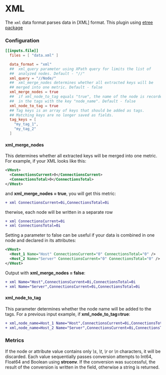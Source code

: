 # XML

The `xml` data format parses data in [XML] format.
This plugin using [etree package](https://github.com/beevik/etree)

### Configuration

```toml
[[inputs.file]]
  files = [ "data.xml" ]

  data_format = "xml"
  ##  xml_query parameter using XPath query for limits the list of 
  ##  analyzed nodes. Default - "//"
  xml_query = "//Node/"
  ##  xml_merge_nodes determines whether all extracted keys will be 
  ## merged into one metric. Default - false
  xml_merge_nodes = true
  ##  if xml_node_to_tag equals "true", the name of the node is recorded 
  ##  in the tags with the key "node_name". Default - false
  xml_node_to_tag = true
  ## Tag keys is an array of keys that should be added as tags.
  ## Matching keys are no longer saved as fields.
  tag_keys = [
    "my_tag_1",
    "my_tag_2"
  ]
```

#### xml_merge_nodes

This determines whether all extracted keys will be merged into one metric.
For example, if your XML looks like this:
```xml
<VHost>
  <ConnectionsCurrent>0</ConnectionsCurrent>
  <ConnectionsTotal>0</ConnectionsTotal>
</VHost>
```
and **xml_merge_nodes = true**, you will get this metric:
```diff
+ xml ConnectionsCurrent=0i,ConnectionsTotal=0i
```
therwise, each node will be written in a separate row
```diff
+ xml ConnectionsCurrent=0i
+ xml ConnectionsTotal=0i
```

Setting a parameter to false can be useful if your data is combined in one node and declared in its attributes:
```xml
<VHost>
  <Host_1 Name="Host" ConnectionsCurrent="0" ConnectionsTotal="0" />
  <Host_2 Name="Server" ConnectionsCurrent="0" ConnectionsTotal="0" />
</VHost>
```
Output with **xml_merge_nodes = false**:
```diff
+ xml Name="Host",ConnectionsCurrent=0i,ConnectionsTotal=0i
+ xml Name="Server",ConnectionsCurrent=0i,ConnectionsTotal=0i
```

#### xml_node_to_tag
This parameter determines whether the node name will be added to the tags.
For a previous input example, if **xml_node_to_tag=true**:
```diff
+ xml,node_name=Host_1 Name="Host",ConnectionsCurrent=0i,ConnectionsTotal=0i
+ xml,node_name=Host_2 Name="Server",ConnectionsCurrent=0i,ConnectionsTotal=0i
```

### Metrics

If the node or attribute value contains only *\s*, *\t*, *\r* or *\n* characters, it will be discarded.
Each value sequentially passes conversion attempts to Int64, Float64 and Boolean using **strconv**. 
If the conversion was successful, the result of the conversion is written in the field, otherwise a string is returned.
